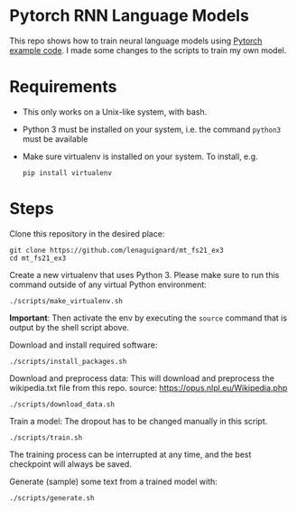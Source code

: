 # Pytorch RNN Language Models

This repo shows how to train neural language models using [Pytorch example code](https://github.com/pytorch/examples/tree/master/word_language_model).
I made some changes to the scripts to train my own model.

# Requirements

- This only works on a Unix-like system, with bash.
- Python 3 must be installed on your system, i.e. the command `python3` must be available
- Make sure virtualenv is installed on your system. To install, e.g.

    `pip install virtualenv`

# Steps

Clone this repository in the desired place:

    git clone https://github.com/lenaguignard/mt_fs21_ex3
    cd mt_fs21_ex3

Create a new virtualenv that uses Python 3. Please make sure to run this command outside of any virtual Python environment:

    ./scripts/make_virtualenv.sh

**Important**: Then activate the env by executing the `source` command that is output by the shell script above.

Download and install required software:

    ./scripts/install_packages.sh

Download and preprocess data:
This will download and preprocess the wikipedia.txt file from this repo. source: https://opus.nlpl.eu/Wikipedia.php

    ./scripts/download_data.sh

Train a model:
The dropout has to be changed manually in this script.

    ./scripts/train.sh

The training process can be interrupted at any time, and the best checkpoint will always be saved.

Generate (sample) some text from a trained model with:

    ./scripts/generate.sh
